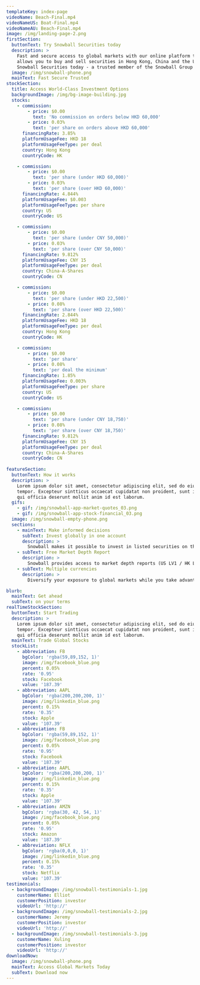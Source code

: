 ```yaml
---
templateKey: index-page
videoName: Beach-Final.mp4
videoNameUS: Boat-Final.mp4
videoNameAU: Beach-Final.mp4
image: /img/landing-page-2.png
firstSection:
  buttonText: Try Snowball Securities today
  description: >
    Fast and secure access to global markets with our online platform that
    allows you to buy and sell securities in Hong Kong, China and the US. Try
    Snowball Securities today - a trusted member of the Snowball Group
  image: /img/snowball-phone.png
  mainText: Fast Secure Trusted
stockSection:
  title: Access World-Class Investment Options
  backgroundImage: /img/bg-image-building.jpg
  stocks:
    - commission:
        - price: $0.00
          text: 'No commission on orders below HKD 60,000'
        - price: 0.03%
          text: 'per share on orders above HKD 60,000'
      financingRate: 3.85% 
      platformUsageFee: HKD 18
      platformUsageFeeType: per deal
      country: Hong Kong
      countryCode: HK

    - commission:
        - price: $0.00
          text: 'per share (under HKD 60,000)'
        - price: 0.03%
          text: 'per share (over HKD 60,000)'
      financingRate: 4.844% 
      platformUsageFee: $0.003
      platformUsageFeeType: per share
      country: US
      countryCode: US

    - commission:
        - price: $0.00 
          text: 'per share (under CNY 50,000)'
        - price: 0.03% 
          text: 'per share (over CNY 50,000)'
      financingRate: 9.812% 
      platformUsageFee: CNY 15
      platformUsageFeeType: per deal
      country: China-A-Shares
      countryCode: CN

    - commission:
        - price: $0.00
          text: 'per share (under HKD 22,500)'
        - price: 0.08%
          text: 'per share (over HKD 22,500)'
      financingRate: 2.844%
      platformUsageFee: HKD 18
      platformUsageFeeType: per deal
      country: Hong Kong
      countryCode: HK

    - commission:
        - price: $0.00
          text: 'per share'
        - price: 0.08%
          text: 'per deal the minimum'
      financingRate: 1.85%
      platformUsageFee: 0.003%
      platformUsageFeeType: per share
      country: US
      countryCode: US

    - commission:
        - price: $0.00 
          text: 'per share (under CNY 18,750)'
        - price: 0.08% 
          text: 'per share (over CNY 18,750)'
      financingRate: 9.812% 
      platformUsageFee: CNY 15
      platformUsageFeeType: per deal
      country: China-A-Shares
      countryCode: CN
   
featureSection:
  buttonText: How it works
  description: >
    Lorem ipsum dolor sit amet, consectetur adipiscing elit, sed do eiusmod
    tempor. Excepteur sintticus occaecat cupidatat non proident, sunt in culpa
    qui officia deserunt mollit anim id est laborum.
  gifs:
    - gif: /img/snowball-app-market-quotes_03.png
    - gif: /img/snowball-app-stock-financial_03.png
  image: /img/snowball-empty-phone.png
  sections:
    - mainText: Make informed decisions
      subText: Invest globally in one account
      description: >
        Snowball makes it possible to invest in listed securities on the US, Hong Kong and China stock exchanges. Fast, convenient and secure trading accessed at a competitive low cost. 
    - subText: Free Market Depth Report
      description: >
        Snowball provides access to market depth reports (US LV1 / HK LV 2) together with stock historical data, breaking news and market intelligence. Stay ahead of the market with exclusive information available at your fingertips.
    - subText: Multiple currencies
      description: >
        Diversify your exposure to global markets while you take advantage of fluctuating currency rates. Snowball offers margin-free currency-exchange on over 10 mainstream currencies, enabling flexibility for multiple market trading from one account.  

blurb:
  mainText: Get ahead
  subText: on your terms
realTimeStockSection:
  buttonText: Start Trading
  description: >
    Lorem ipsum dolor sit amet, consectetur adipiscing elit, sed do eiusmod
    tempor. Excepteur sintticus occaecat cupidatat non proident, sunt in culpa
    qui officia deserunt mollit anim id est laborum.
  mainText: Trade Global Stocks
  stockList:
    - abbreviation: FB
      bgColor: 'rgba(59,89,152, 1)'
      image: /img/facebook_blue.png
      percent: 0.05%
      rate: '0.95'
      stock: Facebook
      value: '187.39'
    - abbreviation: AAPL
      bgColor: 'rgba(200,200,200, 1)'
      image: /img/linkedin_blue.png
      percent: 0.15%
      rate: '0.35'
      stock: Apple
      value: '107.39'
    - abbreviation: FB
      bgColor: 'rgba(59,89,152, 1)'
      image: /img/facebook_blue.png
      percent: 0.05%
      rate: '0.95'
      stock: Facebook
      value: '187.39'
    - abbreviation: AAPL
      bgColor: 'rgba(200,200,200, 1)'
      image: /img/linkedin_blue.png
      percent: 0.15%
      rate: '0.35'
      stock: Apple
      value: '107.39'
    - abbreviation: AMZN
      bgColor: 'rgba(30, 42, 54, 1)'
      image: /img/facebook_blue.png
      percent: 0.05%
      rate: '0.95'
      stock: Amazon
      value: '187.39'
    - abbreviation: NFLX
      bgColor: 'rgba(0,0,0, 1)'
      image: /img/linkedin_blue.png
      percent: 0.15%
      rate: '0.35'
      stock: Netflix
      value: '107.39'
testimonials:
  - backgroundImage: /img/snowball-testimonials-1.jpg
    customerName: Elliot
    customerPosition: investor
    videoUrl: 'http://'
  - backgroundImage: /img/snowball-testimonials-2.jpg
    customerName: Jeremy
    customerPosition: investor
    videoUrl: 'http://'
  - backgroundImage: /img/snowball-testimonials-3.jpg
    customerName: Xuling
    customerPosition: investor
    videoUrl: 'http://'
downloadNow:
  image: /img/snowball-phone.png
  mainText: Access Global Markets Today
  subText: Download now
---
```


